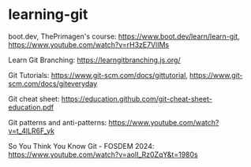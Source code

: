 # learning-git


boot.dev, ThePrimagen's course: https://www.boot.dev/learn/learn-git, https://www.youtube.com/watch?v=rH3zE7VlIMs

Learn Git Branching: https://learngitbranching.js.org/

Git Tutorials: https://www.git-scm.com/docs/gittutorial, https://www.git-scm.com/docs/giteveryday

Git cheat sheet: https://education.github.com/git-cheat-sheet-education.pdf

Git patterns and anti-patterns: https://www.youtube.com/watch?v=t_4lLR6F_yk

So You Think You Know Git - FOSDEM 2024: https://www.youtube.com/watch?v=aolI_Rz0ZqY&t=1980s
